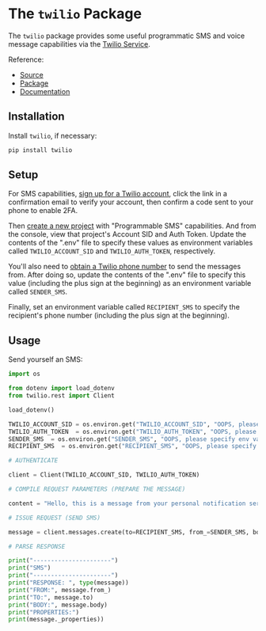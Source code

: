 # The `twilio` Package

The `twilio` package provides some useful programmatic SMS and voice message capabilities via the [Twilio Service](https://www.twilio.com/).

Reference:

  + [Source](https://github.com/twilio/twilio-python)
  + [Package](https://pypi.python.org/pypi/twilio)
  + [Documentation](https://www.twilio.com/docs/libraries/python)

## Installation

Install `twilio`, if necessary:

```sh
pip install twilio
```

## Setup

For SMS capabilities, [sign up for a Twilio account](https://www.twilio.com/try-twilio), click the link in a confirmation email to verify your account, then confirm a code sent to your phone to enable 2FA.

Then [create a new project](https://www.twilio.com/console/projects/create) with "Programmable SMS" capabilities. And from the console, view that project's Account SID and Auth Token. Update the contents of the ".env" file to specify these values as environment variables called `TWILIO_ACCOUNT_SID` and `TWILIO_AUTH_TOKEN`, respectively.

You'll also need to [obtain a Twilio phone number](https://www.twilio.com/console/sms/getting-started/build) to send the messages from. After doing so, update the contents of the ".env" file to specify this value (including the plus sign at the beginning) as an environment variable called `SENDER_SMS`.

Finally, set an environment variable called `RECIPIENT_SMS` to specify the recipient's phone number (including the plus sign at the beginning).

## Usage

Send yourself an SMS:

```python
import os

from dotenv import load_dotenv
from twilio.rest import Client

load_dotenv()

TWILIO_ACCOUNT_SID = os.environ.get("TWILIO_ACCOUNT_SID", "OOPS, please specify env var called 'TWILIO_ACCOUNT_SID'")
TWILIO_AUTH_TOKEN  = os.environ.get("TWILIO_AUTH_TOKEN", "OOPS, please specify env var called 'TWILIO_AUTH_TOKEN'")
SENDER_SMS  = os.environ.get("SENDER_SMS", "OOPS, please specify env var called 'SENDER_SMS'")
RECIPIENT_SMS  = os.environ.get("RECIPIENT_SMS", "OOPS, please specify env var called 'RECIPIENT_SMS'")

# AUTHENTICATE

client = Client(TWILIO_ACCOUNT_SID, TWILIO_AUTH_TOKEN)

# COMPILE REQUEST PARAMETERS (PREPARE THE MESSAGE)

content = "Hello, this is a message from your personal notification service. TODO: customize me!"

# ISSUE REQUEST (SEND SMS)

message = client.messages.create(to=RECIPIENT_SMS, from_=SENDER_SMS, body=content)

# PARSE RESPONSE

print("----------------------")
print("SMS")
print("----------------------")
print("RESPONSE: ", type(message))
print("FROM:", message.from_)
print("TO:", message.to)
print("BODY:", message.body)
print("PROPERTIES:")
print(message._properties))
```
